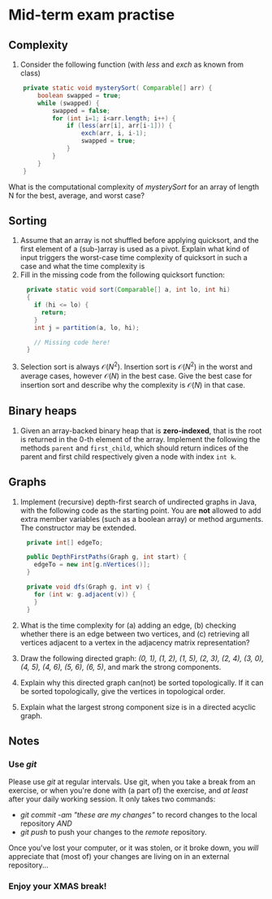 # Mid-term exam practise

## Complexity

  1. Consider the following function (with *less* and *exch* as known from class)
  
~~~java
    private static void mysterySort( Comparable[] arr) {
        boolean swapped = true;
        while (swapped) {
            swapped = false;
            for (int i=1; i<arr.length; i++) {
                if (less(arr[i], arr[i-1])) {
                    exch(arr, i, i-1);
                    swapped = true;
                }
            }
        }
    }
~~~
   
   What is the computational complexity of *mysterySort* for an array of length N for the best,
   average, and worst case?
   
     
## Sorting

  1. Assume that an array is not shuffled before applying quicksort, and the
     first element of a (sub-)array is used as a pivot. Explain what kind of
     input triggers the worst-case time complexity of quicksort in such a case
     and what the time complexity is
  2. Fill in the missing code from the following quicksort function:

~~~java
     private static void sort(Comparable[] a, int lo, int hi)
     {
       if (hi <= lo) {
         return;
       }
       int j = partition(a, lo, hi);

       // Missing code here!
     }
~~~

  3. Selection sort is always $\mathcal{O}(N^2)$. Insertion sort is
     $\mathcal{O}(N^2)$ in the worst and average cases, however
     $\mathcal{O}(N)$ in the best case. Give the best case for insertion sort
     and describe why the complexity is $\mathcal{O}(N)$ in that case.

## Binary heaps

1. Given an array-backed binary heap that is **zero-indexed**, that is
   the root is returned in the 0-th element of the array. Implement
   the following the methods `parent` and `first_child`, which should return indices
   of the parent and first child respectively given a node with index `int k`.

## Graphs

  1. Implement (recursive) depth-first search of undirected graphs in Java,
     with the following code as the starting point. You are **not** allowed
     to add extra member variables (such as a boolean array) or method
     arguments. The constructor may be extended.

~~~java
     private int[] edgeTo;

     public DepthFirstPaths(Graph g, int start) {
       edgeTo = new int[g.nVertices()];
     }

     private void dfs(Graph g, int v) {
       for (int w: g.adjacent(v)) {
       }
     }
~~~

  2. What is the time complexity for (a) adding an edge, (b) checking whether
     there is an edge between two vertices, and (c) retrieving all vertices
     adjacent to a vertex in the adjacency matrix representation?

  3. Draw the following directed graph: *(0, 1), (1, 2), (1, 5), (2, 3), (2,
     4), (3, 0), (4, 5), (4, 6), (5, 6), (6, 5)*, and mark the strong
     components.

  4. Explain why this directed graph can(not) be sorted topologically. If it
     can be sorted topologically, give the vertices in topological order.

  5. Explain what the largest strong component size is in a directed acyclic
     graph.


## Notes ##

### Use *git*

Please use *git* at regular intervals. Use git, when you take a break from an exercise, or when you're
done with (a part of) the exercise, and *at least* after your daily working session. It only takes two commands:

- *git commit -am "these are my changes"* to record changes to the local repository *AND*
- *git push* to push your changes to the *remote* repository.

Once you've lost your computer, or it was stolen, or it broke down, you *will* appreciate that (most of) your changes
are living on in an external repository...


### Enjoy your XMAS break! 
